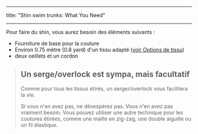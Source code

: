 - - -
title: "Shin swim trunks: What You Need"
- - -

Pour faire du shin, vous aurez besoin des éléments suivants :

- Fourniture de base pour la couture
- Environ 0.75 mètre (0.8 yard) d'un tissu adapté ([voir Options de tissu](/docs/patterns/shin/fabric))
- deux oeillets et un cordon

> ## Un serge/overlock est sympa, mais facultatif
> 
> Comme pour tous les tissus étirés, un serger/overlock vous facilitera la vie.
> 
> Si vous n'en avez pas, ne désespérez pas. Vous n'en avez pas vraiment besoin. Vous pouvez utiliser une autre technique pour les coutures étirées, comme une maille en zig-zag, une double aiguille ou un fil élastique.
